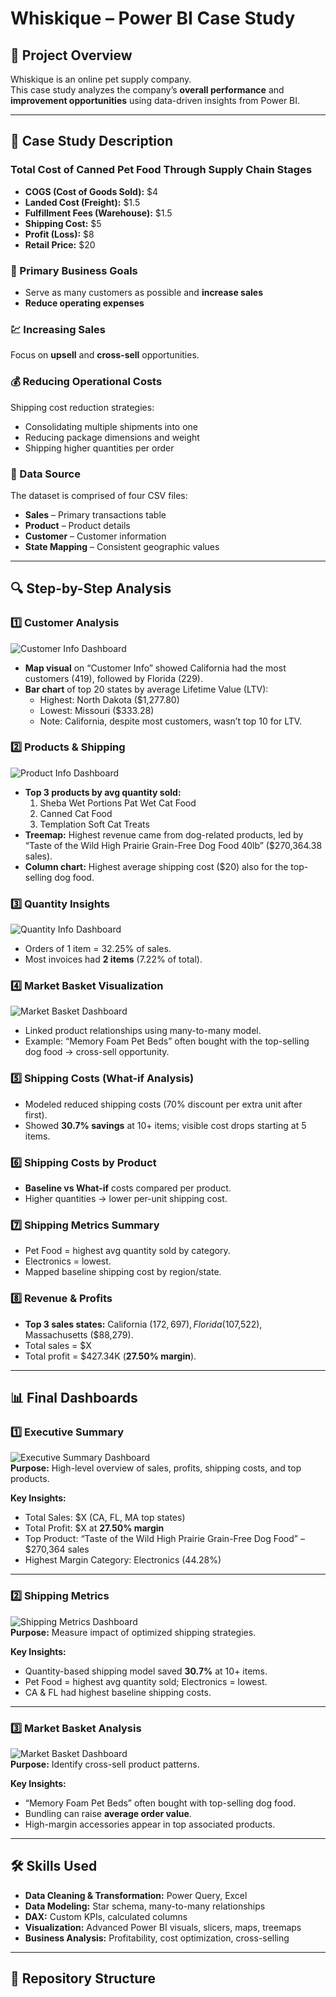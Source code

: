 # Whiskique – Power BI Case Study

## 📌 Project Overview
Whiskique is an online pet supply company.  
This case study analyzes the company’s **overall performance** and **improvement opportunities** using data-driven insights from Power BI.

---

## 🐾 Case Study Description

### Total Cost of Canned Pet Food Through Supply Chain Stages
- **COGS (Cost of Goods Sold):** $4  
- **Landed Cost (Freight):** $1.5  
- **Fulfillment Fees (Warehouse):** $1.5  
- **Shipping Cost:** $5  
- **Profit (Loss):** $8  
- **Retail Price:** $20

### 🎯 Primary Business Goals
- Serve as many customers as possible and **increase sales**
- **Reduce operating expenses**

### 💹 Increasing Sales
Focus on **upsell** and **cross-sell** opportunities.

### 💰 Reducing Operational Costs
Shipping cost reduction strategies:
- Consolidating multiple shipments into one
- Reducing package dimensions and weight
- Shipping higher quantities per order

### 📂 Data Source
The dataset is comprised of four CSV files:
- **Sales** – Primary transactions table
- **Product** – Product details
- **Customer** – Customer information
- **State Mapping** – Consistent geographic values

---

## 🔍 Step-by-Step Analysis

### 1️⃣ Customer Analysis
![Customer Info Dashboard](screenshots/Visualization_Steps/Customer_Info_Dashboard.PNG)  
- **Map visual** on “Customer Info” showed California had the most customers (419), followed by Florida (229).  
- **Bar chart** of top 20 states by average Lifetime Value (LTV):  
  - Highest: North Dakota ($1,277.80)  
  - Lowest: Missouri ($333.28)  
  - Note: California, despite most customers, wasn’t top 10 for LTV.

### 2️⃣ Products & Shipping
![Product Info Dashboard](screenshots/Visualization_Steps/Product_Info_Dashboard.PNG) 
- **Top 3 products by avg quantity sold:**  
  1. Sheba Wet Portions Pat Wet Cat Food  
  2. Canned Cat Food  
  3. Templation Soft Cat Treats  
- **Treemap:** Highest revenue came from dog-related products, led by “Taste of the Wild High Prairie Grain-Free Dog Food 40lb” ($270,364.38 sales).  
- **Column chart:** Highest average shipping cost ($20) also for the top-selling dog food.

### 3️⃣ Quantity Insights
![Quantity Info Dashboard](screenshots/Visualization_Steps/Quantity_Info_Dashboard.PNG) 
- Orders of 1 item = 32.25% of sales.  
- Most invoices had **2 items** (7.22% of total).

### 4️⃣ Market Basket Visualization
![Market Basket Dashboard](screenshots/Visualization_Steps/Market_Basket_Zoomed_In.png) 
- Linked product relationships using many-to-many model.  
- Example: “Memory Foam Pet Beds” often bought with the top-selling dog food → cross-sell opportunity.

### 5️⃣ Shipping Costs (What-if Analysis)
- Modeled reduced shipping costs (70% discount per extra unit after first).  
- Showed **30.7% savings** at 10+ items; visible cost drops starting at 5 items.

### 6️⃣ Shipping Costs by Product
- **Baseline vs What-if** costs compared per product.  
- Higher quantities → lower per-unit shipping cost.

### 7️⃣ Shipping Metrics Summary
- Pet Food = highest avg quantity sold by category.  
- Electronics = lowest.  
- Mapped baseline shipping cost by region/state.

### 8️⃣ Revenue & Profits
- **Top 3 sales states:** California ($172,697), Florida ($107,522), Massachusetts ($88,279).  
- Total sales = $X  
- Total profit = $427.34K (**27.50% margin**).

---

## 📊 Final Dashboards

### 1️⃣ Executive Summary
![Executive Summary Dashboard](images/executive_summary.png)  
**Purpose:** High-level overview of sales, profits, shipping costs, and top products.

**Key Insights:**
- Total Sales: $X (CA, FL, MA top states)
- Total Profit: $X at **27.50% margin**
- Top Product: “Taste of the Wild High Prairie Grain-Free Dog Food” – $270,364 sales
- Highest Margin Category: Electronics (44.28%)

---

### 2️⃣ Shipping Metrics
![Shipping Metrics Dashboard](images/shipping_metrics.png)  
**Purpose:** Measure impact of optimized shipping strategies.

**Key Insights:**
- Quantity-based shipping model saved **30.7%** at 10+ items.
- Pet Food = highest avg quantity sold; Electronics = lowest.
- CA & FL had highest baseline shipping costs.

---

### 3️⃣ Market Basket Analysis
![Market Basket Dashboard](images/market_basket.png)  
**Purpose:** Identify cross-sell product patterns.

**Key Insights:**
- “Memory Foam Pet Beds” often bought with top-selling dog food.
- Bundling can raise **average order value**.
- High-margin accessories appear in top associated products.

---

## 🛠 Skills Used
- **Data Cleaning & Transformation:** Power Query, Excel
- **Data Modeling:** Star schema, many-to-many relationships
- **DAX:** Custom KPIs, calculated columns
- **Visualization:** Advanced Power BI visuals, slicers, maps, treemaps
- **Business Analysis:** Profitability, cost optimization, cross-selling

---

## 📂 Repository Structure
